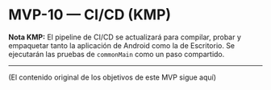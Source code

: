 # MVP-10 — CI/CD (KMP)

**Nota KMP:** El pipeline de CI/CD se actualizará para compilar, probar y empaquetar tanto la aplicación de Android como la de Escritorio. Se ejecutarán las pruebas de `commonMain` como un paso compartido.

---

(El contenido original de los objetivos de este MVP sigue aquí)
